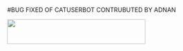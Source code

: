 #BUG FIXED OF CATUSERBOT CONTRUBUTED BY ADNAN

<p align="left"><a href="https://heroku.com/deploy?template=https://github.com/adnanencoder/catuserbot" target="_blank"> <img src="https://camo.githubusercontent.com/6979881d5a96b7b18a057083bb8aeb87ba35fc279452e29034c1e1c49ade0636/68747470733a2f2f7777772e6865726f6b7563646e2e636f6d2f6465706c6f792f627574746f6e2e737667" width="320" height="58.45"/></a></p>

